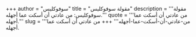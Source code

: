 +++
author = "سوفوكليس"
title = "مقولة سوفوكليس"
description = '''مقولة سوفوكليس: من عادتي أن أسكت عما أجهله.'''
quote = '''من عادتي أن أسكت عما أجهله.'''
slug = '''من-عادتي-أن-أسكت-عما-أجهله'''
+++
من عادتي أن أسكت عما أجهله.
